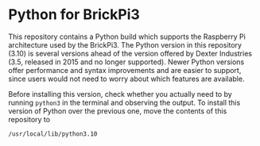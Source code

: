 # Python for BrickPi3

This repository contains a Python build which supports the Raspberry Pi architecture used by the BrickPi3.
The Python version in this repository (3.10) is several versions ahead of the version offered by Dexter Industries
(3.5, released in 2015 and no longer supported). Newer Python versions offer performance and syntax improvements
and are easier to support, since users would not need to worry about which features are available.

Before installing this version, check whether you actually need to by running `python3` in the terminal and
observing the output. To install this version of Python over the previous one, move the contents of this repository to

```
/usr/local/lib/python3.10
```
